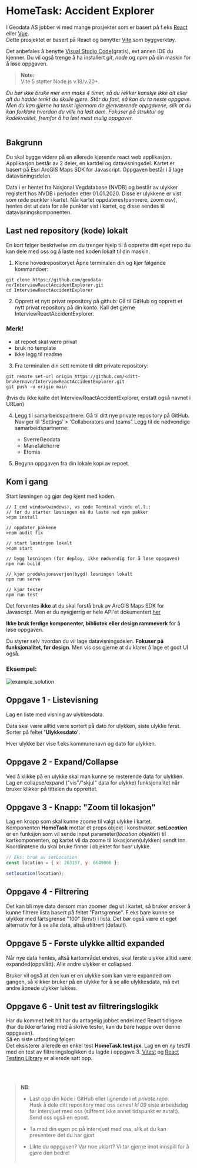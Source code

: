 # HomeTask: Accident Explorer

I Geodata AS jobber vi med mange prosjekter som er basert på f.eks [React](https://reactjs.org/) eller [Vue](https://vuejs.org/).<br />
Dette prosjektet er basert på React og benytter [Vite](https://vitejs.dev/) som byggverktøy.<br />

Det anbefales å benytte [Visual Studio Code](https://code.visualstudio.com/)(gratis), evt annen IDE du kjenner. Du vil også trenge å ha installert _git_, _node_ og _npm_ på din maskin for å løse oppgaven.

> **Note:**<br />
> Vite 5 støtter Node.js v.18/v.20+.<br />

_Du bør ikke bruke mer enn maks 4 timer, så du rekker kanskje ikke alt eller alt du hadde tenkt du skulle gjøre. Står du fast, så kan du ta neste oppgave. Men du kan gjerne ha tenkt igjennom de gjenværende oppgavene, slik at du kan forklare hvordan du ville ha løst dem.
Fokuser på struktur og kodekvalitet, fremfor å ha løst mest mulig oppgaver._
<br />
<br />

## Bakgrunn

Du skal bygge videre på en allerede kjørende react web applikasjon.
Applikasjon består av 2 deler, en kartdel og datavisningsdel.
Kartet er basert på Esri ArcGIS Maps SDK for Javascript.
Oppgaven består i å lage datavisningsdelen.

Data i er hentet fra Nasjonal Vegdatabase (NVDB) og består av ulykker registert hos NVDB i perioden etter 01.01.2020. Disse er ulykkene er vist som røde punkter i kartet. Når kartet oppdateres(panorere, zoom osv), hentes det ut data for alle punkter vist i kartet, og disse sendes til datavisningskomponenten.

## Last ned repository (kode) lokalt

En kort følger beskrivelse om du trenger hjelp til å opprette ditt eget repo du kan dele med oss og å laste ned koden lokalt til din maskin.

1. Klone hovedrepositoryet
   Åpne terminalen din og kjør følgende kommandoer:

```
git clone https://github.com/geodata-no/InterviewReactAccidentExplorer.git
cd InterviewReactAccidentExplorer
```

2. Opprett et nytt privat repository på github:
   Gå til GitHub og opprett et nytt privat repository på din konto. Kall det gjerne InterviewReactAccidentExplorer.

### Merk!

- at repoet skal være privat
- bruk no template
- ikke legg til readme

3.  Fra terminalen din sett remote til ditt private repository:

```
git remote set-url origin https://github.com/<ditt-brukernavn/InterviewReactAccidentExplorer.git
git push -u origin main
```

(hvis du ikke kalte det InterviewReactAccidentExplorer, erstatt også navnet i URLen)

4. Legg til samarbeidspartnere:
   Gå til ditt nye private repository på GitHub.
   Naviger til ‘Settings’ > ‘Collaborators and teams’.
   Legg til de nødvendige samarbeidspartnerne:

   - SverreGeodata
   - Mariefalchorre
   - Etomia

5. Begynn oppgaven fra din lokale kopi av repoet.

## Kom i gang

Start løsningen og gjør deg kjent med koden.

```
// I cmd window(windows), vs code Terminal vindu el.l.:
// før du starter løsningen må du laste ned npm pakker
>npm install

// oppdater pakkene
>npm audit fix

// start løsningen lokalt
>npm start

// bygg løsningen (for deploy, ikke nødvendig for å løse oppgaven)
npm run build

// kjør produksjonsverjon(bygd) løsningen lokalt
npm run serve

// kjør tester
npm run test
```

Det forventes **ikke** at du skal forstå bruk av ArcGIS Maps SDK for Javascript. Men er du nysgjerrig er hele API'et dokumentert [her](https://developers.arcgis.com/javascript/latest/)

**Ikke bruk ferdige komponenter, bibliotek eller design rammeverk** for å løse oppgaven.

Du styrer selv hvordan du vil lage datavisningsdelen. **Fokuser på funksjonalitet, før design**. Men vis oss gjerne at du klarer å lage et godt UI også.

### Eksempel:

![example_solution](example%20solution.png)

## Oppgave 1 - Listevisning

Lag en liste med visning av ulykkesdata.

Data skal være alltid være sortert på dato for ulykken, siste ulykke først. Sorter på feltet **'Ulykkesdato'**.

Hver ulykke bør vise f.eks kommunenavn og dato for ulykken.

## Oppgave 2 - Expand/Collapse

Ved å klikke på en ulykke skal man kunne se resterende data for ulykken. Lag en collapse/expand ("vis"/"skjul" data for ulykke) funksjonalitet når bruker klikker på tittelen du opprettet.

## Oppgave 3 - Knapp: "Zoom til lokasjon"

Lag en knapp som skal kunne zoome til valgt ulykke i kartet.
<br />
Komponenten **HomeTask** mottar et props objekt i konstruktør. **_setLocation_** er en funksjon som vil sende input parameter(_location objektet_) til kartkomponenten, og kartet vil da zoome til lokasjonen(ulykken) sendt inn. Koordinatene du skal bruke finner i objektet for hver ulykke.

```javascript
// Eks: bruk av setLocation
const location = { x: 263157, y: 6649000 };

setlocation(location);
```

## Oppgave 4 - Filtrering

Det kan bli mye data dersom man zoomer deg ut i kartet, så bruker ønsker å kunne filtrere lista basert på feltet "Fartsgrense". F.eks bare kunne se ulykker med fartsgrense "100" (km/t) i lista.
Det bør også være et eget alternativ for å se alle data, altså ufiltrert (default).

## Oppgave 5 - Første ulykke alltid expanded

Når nye data hentes, altså kartområdet endres, skal første ulykke alltid være expanded(oppslått). Alle andre ulykker er collapsed.

Bruker vil også at den kun er en ulykke som kan være expanded om gangen, så klikker bruker på en ulykke for å se alle ulykkesdata, må evt andre åpnede ulykker lukkes.

## Oppgave 6 - Unit test av filtreringslogikk

Har du kommet helt hit har du antagelig jobbet endel med React tidligere (har du ikke erfaring med å skrive tester, kan du bare hoppe over denne oppgaven).
<br />
Så en siste utfordring følger:
<br />
Det eksisterer allerede en enkel test **HomeTask.test.jsx**. Lag en en ny testfil med en test av filtreringslogikken du lagde i oppgave 3.
[Vitest](https://vitest.dev/) og [React Testing Library](https://testing-library.com/docs/react-testing-library/intro/) er allerede satt opp.

<br />
<br />

> **NB**:
>
> - Last opp din kode i GitHub eller lignende i et _private repo_.
>   <br />Husk å dele ditt repository med oss _senest kl 09_ siste arbeidsdag før intervjuet med oss (såfremt ikke annet tidspunkt er avtalt). Send oss også en epost.
>
> - Ta med din egen pc på intervjuet med oss, slik at du kan presentere det du har gjort
>
> - Likte du oppgaven? Var noe uklart? Vi tar gjerne imot innspill for å gjøre den bedre!<br/><br/>
